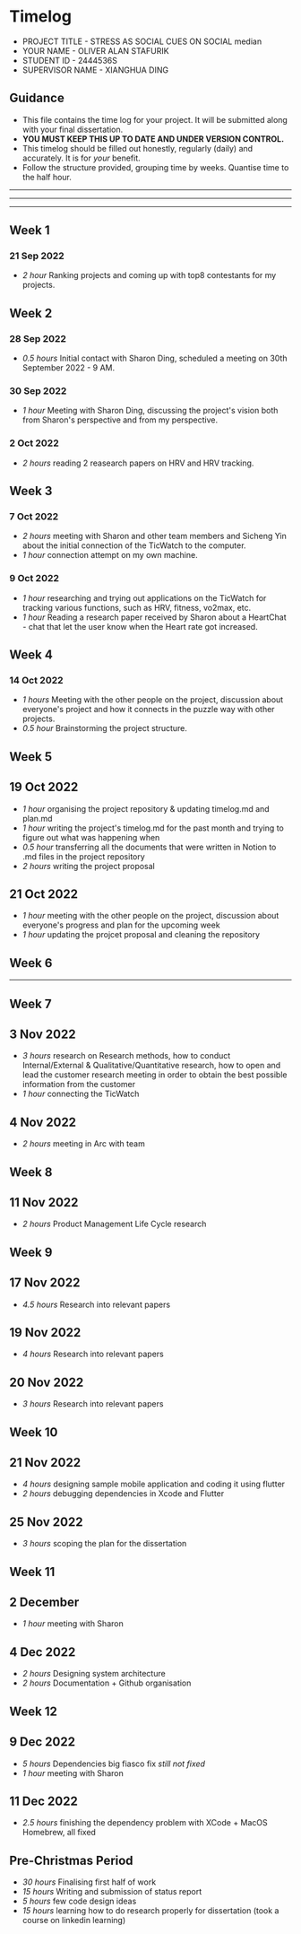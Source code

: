 # Timelog

* PROJECT TITLE - STRESS AS SOCIAL CUES ON SOCIAL median
* YOUR NAME - OLIVER ALAN STAFURIK  
* STUDENT ID - 2444536S
* SUPERVISOR NAME - XIANGHUA DING 

## Guidance

* This file contains the time log for your project. It will be submitted along with your final dissertation.
* **YOU MUST KEEP THIS UP TO DATE AND UNDER VERSION CONTROL.**
* This timelog should be filled out honestly, regularly (daily) and accurately. It is for *your* benefit.
* Follow the structure provided, grouping time by weeks.  Quantise time to the half hour.

--------------------------------------------------------------------------------------------------------------------
--------------------------------------------------------------------------------------------------------------------
--------------------------------------------------------------------------------------------------------------------


## Week 1

### 21 Sep 2022 
* *2 hour* Ranking projects and coming up with top8 contestants for my projects.



## Week 2

### 28 Sep 2022
* *0.5 hours* Initial contact with Sharon Ding, scheduled a meeting on 30th September 2022 - 9 AM.

### 30 Sep 2022
* *1 hour* Meeting with Sharon Ding, discussing the project's vision both from Sharon's perspective and from my perspective. 

### 2 Oct 2022
* *2 hours* reading 2 reasearch papers on HRV and HRV tracking.



## Week 3

### 7 Oct 2022
* *2 hours* meeting with Sharon and other team members and Sicheng Yin about the initial connection of the TicWatch to the computer. 
* *1 hour* connection attempt on my own machine.

### 9 Oct 2022
* *1 hour* researching and trying out applications on the TicWatch for tracking various functions, such as HRV, fitness, vo2max, etc. 
* *1 hour* Reading a research paper received by Sharon about a HeartChat - chat that let the user know when the Heart rate got increased. 



## Week 4

### 14 Oct 2022
* *1 hours* Meeting with the other people on the project, discussion about everyone's project and how it connects in the puzzle way with other projects. 
* *0.5 hour* Brainstorming the project structure.



## Week 5

## 19 Oct 2022
* *1 hour* organising the project repository & updating timelog.md and plan.md
* *1 hour* writing the project's timelog.md for the past month and trying to figure out what was happening when
* *0.5 hour* transferring all the documents that were written in Notion to .md files in the project repository
* *2 hours* writing the project proposal

## 21 Oct 2022
* *1 hour* meeting with the other people on the project, discussion about everyone's progress and plan for the upcoming week
* *1 hour* updating the projcet proposal and cleaning the repository


## Week 6

--------------------------------------------------------------------------------------------------------------------------------


## Week 7 

## 3 Nov 2022
* *3 hours* research on Research methods, how to conduct Internal/External & Qualitative/Quantitative research, how to open and lead the customer research meeting in order to obtain the best possible information from the customer
* *1 hour* connecting the TicWatch

## 4 Nov 2022
* *2 hours* meeting in Arc with team 



## Week 8

## 11 Nov 2022
* *2 hours* Product Management Life Cycle research



## Week 9

## 17 Nov 2022
* *4.5 hours* Research into relevant papers

## 19 Nov 2022
* *4 hours* Research into relevant papers 

## 20 Nov 2022
* *3 hours* Research into relevant papers




## Week 10 

## 21 Nov 2022 
* *4 hours* designing sample mobile application and coding it using flutter
* *2 hours* debugging dependencies in Xcode and Flutter

## 25 Nov 2022
* *3 hours* scoping the plan for the dissertation



## Week 11 

## 2 December
* *1 hour* meeting with Sharon

## 4 Dec 2022 
* *2 hours* Designing system architecture
* *2 hours* Documentation + Github organisation




## Week 12 

## 9 Dec 2022
* *5 hours* Dependencies big fiasco fix *still not fixed*
* *1 hour* meeting with Sharon

## 11 Dec 2022 
* *2.5 hours* finishing the dependency problem with XCode + MacOS Homebrew, all fixed


## Pre-Christmas Period
* *30 hours* Finalising first half of work 
* *15 hours* Writing and submission of status report 
* *5 hours* few code design ideas
* *15 hours* learning how to do research properly for dissertation (took a course on linkedin learning)




